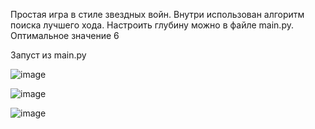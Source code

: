 Простая игра в стиле звездных войн. Внутри использован алгоритм поиска лучшего хода. Настроить глубину можно в файле main.py. Оптимальное значение 6

Запуст из main.py

![image](https://github.com/Alexsandr52/tic-tac-toe/assets/43495209/70a12777-77aa-479e-a24e-a58c4e24d8ab)

![image](https://github.com/Alexsandr52/tic-tac-toe/assets/43495209/cde9d25a-8e41-419c-ba85-718d1bf5ab5b)

![image](https://github.com/Alexsandr52/tic-tac-toe/assets/43495209/c43cf848-90f7-47a5-bfa0-5a56526da0de)
